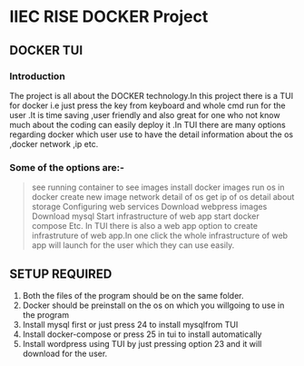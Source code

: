 # IIEC RISE DOCKER Project
## DOCKER TUI 
### Introduction 
The project is all about the DOCKER technology.In this
project there is a TUI for docker i.e just press the key
from keyboard and whole cmd run for the user .It is
time saving ,user friendly and also great for one who
not know much about the coding can easily deploy
it .In TUI there are many options regarding docker
which user use to have the detail information about
the os ,docker network ,ip etc.
### Some of the options are:-
>see running container
>to see images
>install docker images
>run os in docker
>create new image
>network detail of os
>get ip of os
>detail about storage
>Configuring web services
>Download webpress images
>Download mysql
>Start infrastructure of web app
>start docker compose
Etc. In TUI there is also a web app option to create
infrastruture of web app.In one click the whole
infrastructure of web app will launch for the user
which they can use easily.
## SETUP REQUIRED
1) Both the files of the program should be on the same folder.
2) Docker should be preinstall on the os on which you  willgoing to use in the program
3) Install mysql first or just press 24 to install mysqlfrom TUI
4) Install docker-compose or press 25 in tui to install automatically
5) Install wordpress using TUI by just pressing option 23 and it will download for the user.

